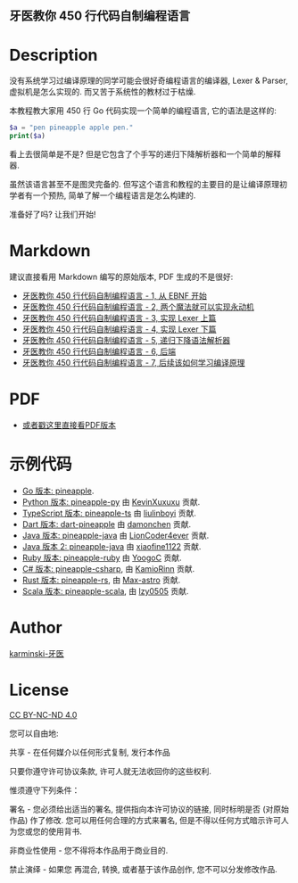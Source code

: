 牙医教你 450 行代码自制编程语言
-----------------------------

# Description

没有系统学习过编译原理的同学可能会很好奇编程语言的编译器, Lexer & Parser, 虚拟机是怎么实现的. 而又苦于系统性的教材过于枯燥.  

本教程教大家用 450 行 Go 代码实现一个简单的编程语言, 它的语法是这样的:  

```php
$a = "pen pineapple apple pen."
print($a)
```

看上去很简单是不是? 但是它包含了个手写的递归下降解析器和一个简单的解释器.   

虽然该语言甚至不是图灵完备的. 但写这个语言和教程的主要目的是让编译原理初学者有一个预热, 简单了解一个编程语言是怎么构建的.  

准备好了吗? 让我们开始!  


# Markdown

建议直接看用 Markdown 编写的原始版本, PDF 生成的不是很好:

- [牙医教你 450 行代码自制编程语言 - 1, 从 EBNF 开始](./DOCUMENTS/part-1-start-from-ebnf/part-1-start-from-ebnf.md)
- [牙医教你 450 行代码自制编程语言 - 2, 两个魔法就可以实现永动机](./DOCUMENTS/part-2-two-magic/part-2-two-magic.md)
- [牙医教你 450 行代码自制编程语言 - 3, 实现 Lexer 上篇](./DOCUMENTS/part-3-create-a-lexer/part-3-create-a-lexer.md)
- [牙医教你 450 行代码自制编程语言 - 4, 实现 Lexer 下篇](./DOCUMENTS/part-4-create-a-lexer/part-4-create-a-lexer.md)
- [牙医教你 450 行代码自制编程语言 - 5, 递归下降语法解析器](./DOCUMENTS/part-5-parser/part-5-parser.md)
- [牙医教你 450 行代码自制编程语言 - 6, 后端](./DOCUMENTS/part-6-backend/part-6-backend.md)
- [牙医教你 450 行代码自制编程语言 - 7, 后续该如何学习编译原理](./DOCUMENTS/part-7-how-to-learn/part-7-how-to-learn.md)


# PDF 

- [或者戳这里直接看PDF版本](./pdf/write-a-programming-language-in-450-lines.pdf)


# 示例代码

- [Go 版本: pineapple](https://github.com/karminski/pineapple).
- [Python 版本: pineapple-py](https://github.com/KevinXuxuxu/pineapple-py) 由 [KevinXuxuxu](https://github.com/KevinXuxuxu) 贡献.
- [TypeScript 版本: pineapple-ts](https://github.com/liulinboyi/pineapple-ts) 由 [liulinboyi](https://github.com/liulinboyi) 贡献.
- [Dart 版本: dart-pineapple](https://github.com/damonchen/dart-pineapple) 由 [damonchen](https://github.com/damonchen) 贡献.
- [Java 版本: pineapple-java](https://github.com/LionCoder4ever/pineapple-java) 由 [LionCoder4ever](https://github.com/LionCoder4ever) 贡献.
- [Java 版本 2: pineapple-java](https://github.com/xiaofine1122/pineapple-java) 由 [xiaofine1122](https://github.com/xiaofine1122) 贡献.
- [Ruby 版本: pineapple-ruby](https://github.com/YoogoC/pineapple-ruby) 由 [YoogoC](https://github.com/YoogoC) 贡献.
- [C# 版本: pineapple-csharp](https://github.com/KamioRinn/pineapple-csharp), 由 [KamioRinn](https://github.com/KamioRinn) 贡献.
- [Rust 版本: pineapple-rs](https://github.com/Max-astro/pineapple-rs), 由 [Max-astro](https://github.com/Max-astro) 贡献.
- [Scala 版本: pineapple-scala](https://github.com/lzy0505/pineapple-scala), 由 [lzy0505](https://github.com/lzy0505) 贡献.


# Author

[karminski-牙医](https://github.com/karminski)  


# License 

[CC BY-NC-ND 4.0](https://creativecommons.org/licenses/by-nc-nd/4.0/)

您可以自由地:  

共享 - 在任何媒介以任何形式复制, 发行本作品  

只要你遵守许可协议条款, 许可人就无法收回你的这些权利.  

惟须遵守下列条件： 

署名 - 您必须给出适当的署名, 提供指向本许可协议的链接, 同时标明是否 (对原始作品) 作了修改. 您可以用任何合理的方式来署名, 但是不得以任何方式暗示许可人为您或您的使用背书.  

非商业性使用 - 您不得将本作品用于商业目的.  

禁止演绎 - 如果您 再混合, 转换, 或者基于该作品创作, 您不可以分发修改作品.  

